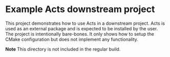 # Example Acts downstream project

This project demonstrates how to use Acts in a downstream project. Acts is used
as an external package and is expected to be installed by the user. The project
is intentionally bare-bones. It only shows how to setup the CMake configuration
but does not implement any functionality.

**Note** This directory is not included in the regular build.
